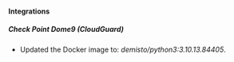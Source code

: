 #### Integrations
##### Check Point Dome9 (CloudGuard)
- Updated the Docker image to: *demisto/python3:3.10.13.84405*.
